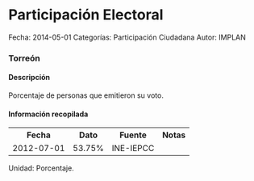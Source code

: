 Participación Electoral
=====

Fecha: 2014-05-01
Categorías: Participación Ciudadana
Autor: IMPLAN

### Torreón

#### Descripción

Porcentaje de personas que emitieron su voto.

#### Información recopilada

<table class="table table-hover table-bordered">
  <tr><th>Fecha</th><th>Dato</th><th>Fuente</th><th>Notas</th></tr>
  <tr><td>2012-07-01</td><td>53.75%</td><td>INE-IEPCC</td><td></td></tr>
</table>

Unidad: Porcentaje.
